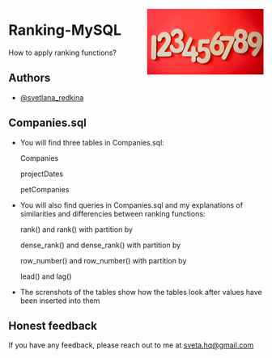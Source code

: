 
<img
  align="right"
  src="readme-logo.png"
  style="width: 230px; height: 130px">  
# Ranking-MySQL

How to apply ranking functions? 

## Authors

- [@svetlana_redkina](https://github.com/SvetlanaRedkina)


## Companies.sql
- You will find three tables in Companies.sql: 
    
     Companies

     projectDates
     
     petCompanies

- You will also find queries in Companies.sql and my explanations of similarities and differencies between ranking functions:

     rank() and rank() with partition by

     dense_rank() and dense_rank() with partition by

     row_number() and row_number() with partition by

     lead() and lag()

- The screnshots of the tables show how the tables look after values have been inserted into them

## Honest feedback

If you have any feedback, please reach out to me at sveta.hq@gmail.com
